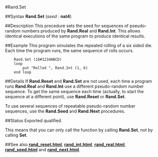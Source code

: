 
#Rand.Set

##Syntax
**Rand.Set** (_seed_ : **nat4**)


##Description
This procedure sets the seed for sequences of pseudo-random numbers produced by **Rand.Real** and **Rand.Int**. This allows identical executions of the same program to produce identical results.


##Example
This program simulates the repeated rolling of a six sided die. Each time the program runs, the same sequence of rolls occurs.

        Rand.Set (16#1234ABCD)
        loop
            put "Rolled ", Rand.Int (1, 6)
        end loop
##Details
If **Rand.Reset** and **Rand.Set** are not used, each time a program runs **Rand.Real** and **Rand.Int** use a different pseudo-random number sequence. To get the same sequence each time (actually, to start the sequence at a different point), use **Rand.Reset** or **Rand.Set**.

To use several sequences of repeatable pseudo-random number sequences, use the **Rand.Seed** and **Rand.Next** procedures.


##Status
Exported qualified.

This means that you can only call the function by calling **Rand.Set**, not by calling **Set**.


##See also
**[rand_reset.html](Rand.Reset)**, **[rand_int.html](Rand.Int)**, **[rand_real.html](Rand.Real)**, **[rand_seed.html](Rand.Seed)** and **[rand_next.html](Rand.Next)**.

